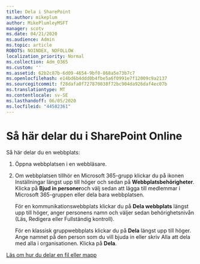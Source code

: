 ```yaml
---
title: Dela i SharePoint
ms.author: mikeplum
author: MikePlumleyMSFT
manager: scotv
ms.date: 04/21/2020
ms.audience: Admin
ms.topic: article
ROBOTS: NOINDEX, NOFOLLOW
localization_priority: Normal
ms.collection: Adm_O365
ms.custom: ''
ms.assetid: 62b2c87b-6d09-4654-9bf0-868a5e73b7c7
ms.openlocfilehash: e14bd6b4ddd0b4fbe5a6f0991e7f12009c9a2137
ms.sourcegitcommit: f28dafa0f727870038f72bc904da926daf4ec07b
ms.translationtype: MT
ms.contentlocale: sv-SE
ms.lasthandoff: 06/05/2020
ms.locfileid: "44582361"
---
```

# <a name="how-to-share-in-sharepoint-online"></a>Så här delar du i SharePoint Online

Så här delar du en webbplats:
  
1. Öppna webbplatsen i en webbläsare.
    
2. Om webbplatsen tillhör en Microsoft 365-grupp klickar du på ikonen Inställningar längst upp till höger och sedan på **Webbplatsbehörigheter**. Klicka på **Bjud in personer**och välj sedan att lägga till medlemmar i Microsoft 365-gruppen eller dela bara webbplatsen. 
    
    För en kommunikationswebbplats klickar du på **Dela webbplats** längst upp till höger, anger personens namn och väljer sedan behörighetsnivån (Läs, Redigera eller Fullständig kontroll). 
    
    För en klassisk gruppwebbplats klickar du på **Dela** längst upp till höger. Ange namnet på den person som du vill bjuda in eller skriv Alla att dela med alla i organisationen. Klicka på **Dela**.
    
[Läs om hur du delar en fil eller mapp](https://go.microsoft.com/fwlink/?linkid=511430)
  


